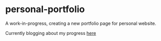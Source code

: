 # personal-portfolio
A work-in-progress, creating a new portfolio page for personal website.

Currently blogging about my progress [here](http://thealyssamendoza.com)
